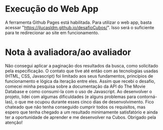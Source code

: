 # Execução do Web App

A ferramenta Github Pages está habilitada. Para utilizar o web app, basta acessar "https://jlucasldm.github.io/desafioCubos/". 
Isso será o suficiente para te redirecionar ao site em funcionamento.


# Nota à avaliadora/ao avaliador
Não consegui aplicar a paginação dos resultados da busca, como solicitado pela especificação. O contato que tive até então com as tecnologias usadas 
(HTML, CSS, Javascript) foi limitado aos seus fundamentos, princípios de funcionamento e lógica da iteração entre eles. Assim que recebi o desafio, comecei minha pesquisa sobre
a documentação da API do The Movie Database e como consumí-la com o uso de Javascript. Ao desenvolver o projeto, lidei com algumas dificuldades (e alguns problemas para 
contorná-las), o que me ocupou durante esses cinco dias de desenvolvimento. Fico chateado que não tenha conseguido cumprir todos os requisitos, mas espero que tenha chegado a 
um resultado minimamente satisfatório e ainda ter a oportunidade de aprender e me desenvolver na Cubos. Obrigado pela atenção!
